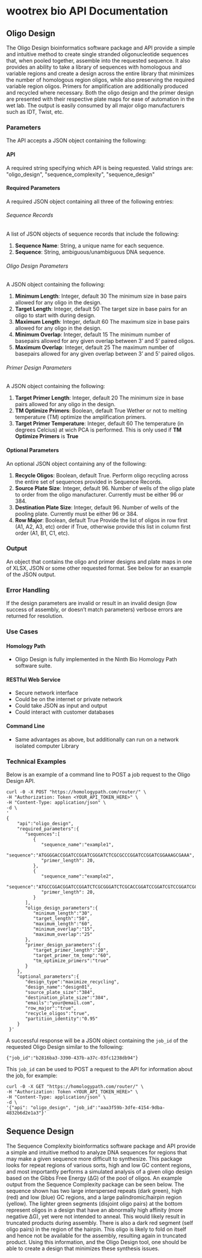 # wootrex bio API Documentation

## Oligo Design

The Oligo Design bioinformatics software package and API provide a simple and intuitive method to create single stranded oligonucleotide sequences that, when pooled together, assemble into the requested sequence. It also provides an ability to take a library of sequences with homologous and variable regions and create a design across the entire library that minimizes the number of homologous region oligos, while also preserving the required variable region oligos. Primers for amplification are additionally produced and recycled where necessary. Both the oligo design and the primer design are presented with their respective plate maps for ease of automation in the wet lab. The output is easily consumed by all major oligo manufacturers such as IDT, Twist, etc. 

### Parameters
The API accepts a JSON object containing the following:

#### API
A required string specifying which API is being requested. Valid strings are: "oligo_design", "sequence_complexity", "sequence_design"

#### Required Parameters
A required JSON object containing all three of the following entries:

###### Sequence Records
A list of JSON objects of sequence records that include the following:

1. **Sequence Name**: String, a unique name for each sequence.
2. **Sequence**: String, ambiguous/unambiguous DNA sequence.

###### Oligo Design Parameters
A JSON object containing the following:

1. **Minimum Length**: Integer, default 30
The minimum size in base pairs allowed for any oligo in the design. 
2. **Target Length**: Integer, default 50 
The target size in base pairs for an oligo to start with during design. 
3. **Maximum Length**: Integer, default 60 
The maximum size in base pairs allowed for any oligo in the design. 
4. **Minimum Overlap**: Integer, default 15
The minimum number of basepairs allowed for any given overlap between 3’ and 5’ paired oligos.
5. **Maximum Overlap**: Integer, default 25
The maximum number of basepairs allowed for any given overlap between 3’ and 5’ paired oligos.

###### Primer Design Parameters 
A JSON object containing the following:

1. **Target Primer Length**: Integer, default 20
The minimum size in base pairs allowed for any oligo in the design. 
2. **TM Optimize Primers**: Boolean, default True
Wether or not to melting temperature (TM) optimize the amplification primers. 
3. **Target Primer Temperature**: Integer, default 60
The temperature (in degrees Celcius) at wich PCA is performed. This is only used if **TM Optimize Primers** is **True**


#### Optional Parameters
An optional JSON object containing any of the following:

1. **Recycle Oligos**: Boolean, default True.
Perform oligo recycling across the entire set of sequences provided in 
Sequence Records.
2. **Source Plate Size**: Integer, default 96.
Number of wells of the oligo plate to order from the oligo manufacturer. Currently must be either 96 or 384. 
3. **Destination Plate Size**: Integer, default 96.
Number of wells of the pooling plate. Currently must be either 96 or 384. 
4. **Row Major**: Boolean, default True
Provide the list of oligos in row first (A1, A2, A3, etc) order if True, otherwise provide this list in column first order (A1, B1, C1, etc).

### Output
An object that contains the oligo and primer designs and plate maps in one of XLSX, JSON or some other requested format. See below for an example of the JSON output.

### Error Handling
If the design parameters are invalid or result in an invalid design (low success of assembly, or doesn’t match parameters) verbose errors are returned for resolution.

### Use Cases
#### Homology Path
- Oligo Design is fully implemented in the Ninth Bio Homology Path software suite.
#### RESTful Web Service
- Secure network interface
- Could be on the internet or private network
- Could take JSON as input and output
- Could interact with customer databases
#### Command Line
- Same advantages as above, but additionally can run on a network isolated computer
Library


### Technical Examples

Below is an example of a command line to POST a job request to the Oligo Design API.

```
curl -0 -X POST "https://homologypath.com/router/" \
-H "Authorization: Token <YOUR_API_TOKEN_HERE>" \
-H "Content-Type: application/json" \
-d \
'
{
    "api":"oligo_design",
    "required_parameters":{
       "sequences":[
          {
             "sequence_name":"example1",
             "sequence":"ATGGGGACCGGATCCGGATCGGGATCTCGCGCCCGGATCCGGATCGGAAAGCGAAA",
             "primer_length": 20,
          },
          {
             "sequence_name":"example2",
             "sequence":"ATGCCGGACGGATCCGGATCTCGCGGGATCTCGCACCGGATCCGGATCGTCCGGATCGCGAA",
             "primer_length": 20,
          }
       ],
       "oligo_design_parameters":{
          "minimum_length":"30",
          "target_length":"50",
          "maximum_length":"60",
          "minimum_overlap":"15",
          "maximum_overlap":"25"
       },
       "primer_design_parameters":{
          "target_primer_length":"20",
          "target_primer_tm_temp":"60",
          "tm_optimize_primers":"true"
       }
    },
    "optional_parameters":{
       "design_type":"maximize_recycling",
       "design_name":"design01",
       "source_plate_size":"384",
       "destination_plate_size":"384",
       "emails":"your@email.com",
       "row_major":"true",
       "recycle_oligos":"true",
       "partition_identity":"0.95"
    }
 }'

```

A successful response will be a JSON object containing the `job_id` of the requested Oligo Design similar to the following:

```
{"job_id":"b2816ba3-3390-437b-a37c-03fc1238db94"}
```

This `job_id` can be used to POST a request to the API for information about the job, for example:

```
curl -0 -X GET "https://homologypath.com/router/" \
-H "Authorization: Token <YOUR_API_TOKEN_HERE>" \
-H "Content-Type: application/json" \
-d \
'{"api": "oligo_design", "job_id":"aaa3f59b-3dfe-4154-9dba-4832b6d2e1a3"}'
```


## Sequence Design
The Sequence Complexity bioinformatics software package and API provide a simple and intuitive method to analyze DNA sequences for regions that may make a given sequence more difficult to synthesize. This package looks for repeat regions of various sorts, high and low GC content regions, and most importantly performs a simulated analysis of a given oligo design based on the Gibbs Free Energy (ΔG) of the pool of oligos. An example output from the Sequence Complexity package can be seen below. The sequence shown has two large interspersed repeats (dark green), high (red) and low (blue) GC regions, and a large palindromic/hairpin region (yellow). The lighter green segments (disjoint oligo pairs) at the bottom represent oligos in a design that have an abnormally high affinity (more negative ΔG), yet were not intended to anneal. This would likely result in truncated products during assembly. There is also a dark red segment (self oligo pairs) in the region of the hairpin. This oligo is likely to fold on itself and hence not be available for the assembly, resulting again in truncated product. Using this information, and the Oligo Design tool, one should be able to create a design that minimizes these synthesis issues. 




